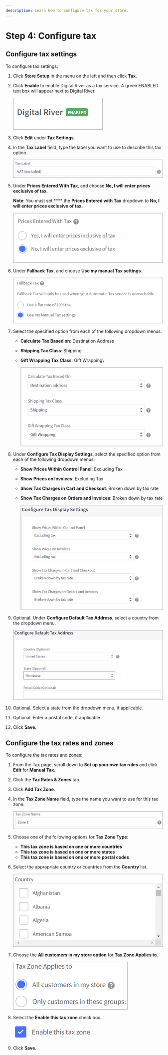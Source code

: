 ```yaml
---
description: Learn how to configure tax for your store.
---
```


# Step 4: Configure tax

## Configure tax settings

To configure tax settings:

1. Click **Store Setup** in the menu on the left and then click **Tax**.
2.  Click **Enable** to enable Digital River as a tax service. A green ENABLED text box will appear next to Digital River.&#x20;

    ![](<../.gitbook/assets/Digitalriverenabled (1).PNG>)
3. Click **Edit** under **Tax Settings**.
4.  In the **Tax Label** field, type the label you want to use to describe this tax option.

    ![](../.gitbook/assets/Tax-Label.png)
5.  Under **Prices Entered With Tax**, and choose **No, I will enter prices exclusive of tax**.&#x20;

    **Note**: You must set **** the **Prices Entered with Tax** dropdown to **No, I will enter prices exclusive of tax.**&#x20;

    ![](../.gitbook/assets/Pricesenteredwithtax.PNG)
6.  Under **Fallback Tax**, and choose **Use my manual Tax settings**.

    ![](../.gitbook/assets/Fallbacktax.PNG)
7. Select the specified option from each of the following dropdown menus:
   * **Calculate Tax Based on**: Destination Address
   * **Shipping Tax Class**: Shipping
   *   **Gift Wrapping Tax Class**: Gift Wrapping\


       ****![](../.gitbook/assets/Calculatetaxbasedon.PNG)****
8. Under **Configure Tax Display Settings**, select the specified option from each of the following dropdown menus:
   * **Show Prices Within Control Panel**: Excluding Tax
   * **Show Prices on Invoices**: Excluding Tax
   * **Show Tax Charges in Cart and Checkout**: Broken down by tax rate
   *   **Show Tax Charges on Orders and Invoices**: Broken down by tax rate

       ![](../.gitbook/assets/Configuretaxdisplay.PNG)
9.  Optional. Under **Configure Default Tax Address**, select a country from the dropdown menu.

    ![](../.gitbook/assets/Configure-Default-Tax-Address.png)
10. Optional. Select a state from the dropdown menu, if applicable.
11. Optional. Enter a postal code, if applicable.
12. Click **Save**.

## Configure the tax rates and zones

To configure the tax rates and zones:

1. From the Tax page, scroll down to **Set up your own tax rules** and click **Edit** for **Manual Tax**.
2. Click the **Tax Rates & Zones** tab.
3. Click **Add Tax Zone**.
4.  In the **Tax Zone Name** field, type the name you want to use for this tax zone.

    ![](../.gitbook/assets/Tax-Zone-Name.png)
5. Choose one of the following options for **Tax Zone Type**:
   * **This tax zone is based on one or more countries**
   * **This tax zone is based on one or more states**
   * **This tax zone is based on one or more postal codes**
6.  Select the appropriate country or countries from the **Country** list.

    ![](../.gitbook/assets/Countries-list.png)
7.  Choose the  **All customers in my store option** for **Tax Zone Applies to**.

    ****![](<../.gitbook/assets/Tax-Zone-Applies-to (1).png>)****
8.  Select the **Enable this tax zone** check box.

    ![](../.gitbook/assets/Enable-this-tax-zone.png)
9.  Click **Save**.

